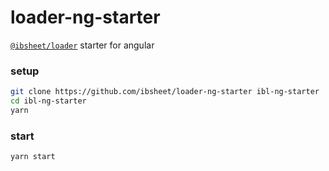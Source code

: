 # loader-ng-starter

[`@ibsheet/loader`](https://github.com/ibsheet/loader) starter for angular

### setup

```bash
git clone https://github.com/ibsheet/loader-ng-starter ibl-ng-starter
cd ibl-ng-starter
yarn
```

### start

```
yarn start
```
